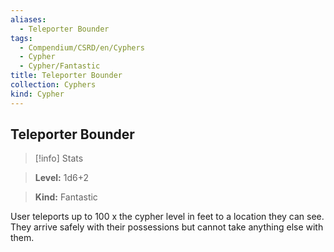 ```yaml
---
aliases:
  - Teleporter Bounder
tags:
  - Compendium/CSRD/en/Cyphers
  - Cypher
  - Cypher/Fantastic
title: Teleporter Bounder
collection: Cyphers
kind: Cypher
---
```

## Teleporter Bounder    
>[!info] Stats    
> **Level:** 1d6+2    
> **Kind:** Fantastic  
    
User teleports up to 100 x the cypher level in feet to a location they can see. They arrive safely with their possessions but cannot take anything else with them.